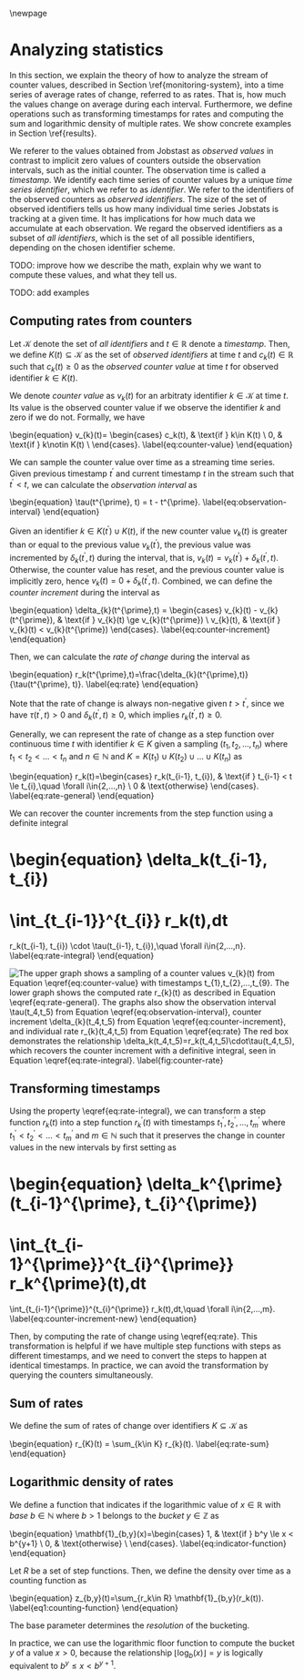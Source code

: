 \newpage

# Analyzing statistics
In this section, we explain the theory of how to analyze the stream of counter values, described in Section \ref{monitoring-system}, into a time series of average rates of change, referred to as rates.
That is, how much the values change on average during each interval.
Furthermore, we define operations such as transforming timestamps for rates and computing the sum and logarithmic density of multiple rates.
We show concrete examples in Section \ref{results}.

We referer to the values obtained from Jobstast as *observed values* in contrast to implicit zero values of counters outside the observation intervals, such as the initial counter.
The observation time is called a *timestamp*.
We identify each time series of counter values by a unique *time series identifier*, which we refer to as *identifier*.
We refer to the identifiers of the observed counters as *observed identifiers*.
The size of the set of observed identifiers tells us how many individual time series Jobstats is tracking at a given time.
It has implications for how much data we accumulate at each observation.
We regard the observed identifiers as a subset of *all identifiers*, which is the set of all possible identifiers, depending on the chosen identifier scheme.

TODO: improve how we describe the math, explain why we want to compute these values, and what they tell us.

TODO: add examples


## Computing rates from counters
Let $\mathcal{K}$ denote the set of *all identifiers* and $t\in\mathbb{R}$ denote a *timestamp*.
Then, we define $K(t)\subseteq \mathcal{K}$ as the set of *observed identifiers* at time $t$ and $c_{k}(t)\in\mathbb{R}$ such that $c_{k}(t)\ge 0$ as the *observed counter value* at time $t$ for observed identifier $k\in K(t).$

We denote *counter value* as $v_k(t)$ for an arbitraty identifier $k\in \mathcal{K}$ at time $t.$
Its value is the observed counter value if we observe the identifier $k$ and zero if we do not.
Formally, we have

\begin{equation}
v_{k}(t)=
\begin{cases}
c_k(t), & \text{if } k\in K(t) \\
0, & \text{if } k\notin K(t) \\
\end{cases}.
\label{eq:counter-value}
\end{equation}

We can sample the counter value over time as a streaming time series.
Given previous timestamp $t^{\prime}$ and current timestamp $t$ in the stream such that $t^\prime < t,$ we can calculate the *observation interval* as 

\begin{equation}
\tau(t^{\prime}, t) = t - t^{\prime}.
\label{eq:observation-interval}
\end{equation}

Given an identifier $k\in K(t^{\prime})\cup K(t),$ if the new counter value $v_{k}(t)$ is greater than or equal to the previous value $v_{k}(t^{\prime})$, the previous value was incremented by $\delta_{k}(t^{\prime},t)$ during the interval, that is, $v_{k}(t)=v_{k}(t^{\prime})+\delta_{k}(t^{\prime},t).$
Otherwise, the counter value has reset, and the previous counter value is implicitly zero, hence $v_{k}(t)=0+\delta_{k}(t^{\prime},t).$
Combined, we can define the *counter increment* during the interval as

\begin{equation}
\delta_{k}(t^{\prime},t) = 
\begin{cases}
v_{k}(t) - v_{k}(t^{\prime}), & \text{if } v_{k}(t) \ge v_{k}(t^{\prime}) \\
v_{k}(t), & \text{if } v_{k}(t) < v_{k}(t^{\prime})
\end{cases}.
\label{eq:counter-increment}
\end{equation}

Then, we can calculate the *rate of change* during the interval as

\begin{equation}
r_k(t^{\prime},t)=\frac{\delta_{k}(t^{\prime},t)}{\tau(t^{\prime}, t)}.
\label{eq:rate}
\end{equation}

Note that the rate of change is always non-negative given $t > t^{\prime},$ since we have $\tau(t^{\prime}, t) > 0$ and $\delta_{k}(t^{\prime}, t) \ge 0,$ which implies $r_k(t^{\prime}, t) \ge 0.$

Generally, we can represent the rate of change as a step function over continuous time $t$ with identifier $k\in K$ given a sampling $(t_1, t_2, ..., t_n)$ where $t_1 < t_2 < ... < t_n$ and $n\in\mathbb{N}$ and $K = K(t_1)\cup K(t_2)\cup ... \cup K(t_n)$ as

\begin{equation}
r_k(t)=\begin{cases}
r_k(t_{i-1}, t_{i}), & \text{if } t_{i-1} < t \le t_{i},\quad \forall i\in\{2,...,n\} \\
0 & \text{otherwise}
\end{cases}.
\label{eq:rate-general}
\end{equation}

We can recover the counter increments from the step function using a definite integral

\begin{equation}
\delta_k(t_{i-1}, t_{i})
=
\int_{t_{i-1}}^{t_{i}} r_k(t)\,dt
=
r_k(t_{i-1}, t_{i}) \cdot \tau(t_{i-1}, t_{i}),\quad \forall i\in\{2,...,n\}.
\label{eq:rate-integral}
\end{equation}


![
The upper graph shows a sampling of a counter values $v_{k}(t)$ from Equation \eqref{eq:counter-value} with timestamps $t_{1},t_{2},...,t_{9}.$
The lower graph shows the computed rate $r_{k}(t)$ as described in Equation \eqref{eq:rate-general}.
The graphs also show the observation interval $\tau(t_4,t_5)$ from Equation \eqref{eq:observation-interval}, counter increment $\delta_{k}(t_4,t_5)$ from Equation \eqref{eq:counter-increment}, and individual rate $r_{k}(t_4,t_5)$ from Equation \eqref{eq:rate}
The red box demonstrates the relationship $\delta_k(t_4,t_5)=r_k(t_4,t_5)\cdot\tau(t_4,t_5),$ which recovers the counter increment with a definitive integral, seen in Equation \eqref{eq:rate-integral}.
\label{fig:counter-rate}
](figures/counter-rate.svg)


## Transforming timestamps
Using the property \eqref{eq:rate-integral}, we can transform a step function $r_k(t)$ into a step function $r_{k}^\prime(t)$ with timestamps $t_1^{\prime}, t_2^{\prime}, ..., t_m^{\prime}$ where $t_1^{\prime} < t_2^{\prime} < ... < t_m^{\prime}$ and $m\in\mathbb{N}$ such that it preserves the change in counter values in the new intervals by first setting as

\begin{equation}
\delta_k^{\prime}(t_{i-1}^{\prime}, t_{i}^{\prime})
=
\int_{t_{i-1}^{\prime}}^{t_{i}^{\prime}} r_k^{\prime}(t)\,dt
=
\int_{t_{i-1}^{\prime}}^{t_{i}^{\prime}} r_k(t)\,dt,\quad \forall i\in\{2,...,m\}.
\label{eq:counter-increment-new}
\end{equation}

Then, by computing the rate of change using \eqref{eq:rate}.
This transformation is helpful if we have multiple step functions with steps as different timestamps, and we need to convert the steps to happen at identical timestamps.
In practice, we can avoid the transformation by querying the counters simultaneously.


## Sum of rates
We define the sum of rates of change over identifiers $K \subseteq \mathcal{K}$ as

\begin{equation}
r_{K}(t) = \sum_{k\in K} r_{k}(t).
\label{eq:rate-sum}
\end{equation}


## Logarithmic density of rates
We define a function that indicates if the logarithmic value of $x\in\mathbb{R}$ with *base* $b\in \mathbb{N}$ where $b > 1$ belongs to the *bucket* $y\in \mathbb{Z}$ as

\begin{equation}
\mathbf{1}_{b,y}(x)=\begin{cases}
1, & \text{if } b^y \le x < b^{y+1} \\
0, & \text{otherwise} \\
\end{cases}.
\label{eq:indicator-function}
\end{equation}

Let $R$ be a set of step functions.
Then, we define the density over time as a counting function as

\begin{equation}
z_{b,y}(t)=\sum_{r_k\in R} \mathbf{1}_{b,y}(r_k(t)).
\label{eq1:counting-function}
\end{equation}

The base parameter determines the *resolution* of the bucketing.

In practice, we can use the logarithmic floor function to compute the bucket $y$ of a value $x>0,$ because the relationship $\lfloor \log_{b}(x) \rfloor = y$ is logically equivalent to $b^y \le x < b^{y+1}.$


